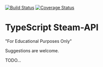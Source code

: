 [![Build Status](https://travis-ci.org/schsoma/steam-api-ts.svg?branch=master)](https://travis-ci.org/schsoma/steam-api-ts)
[![Coverage Status](https://coveralls.io/repos/github/schsoma/steam-api-ts/badge.svg?branch=master)](https://coveralls.io/github/schsoma/steam-api-ts?branch=master)

# TypeScript Steam-API

"For Educational Purposes Only"

Suggestions are welcome.

TODO...



